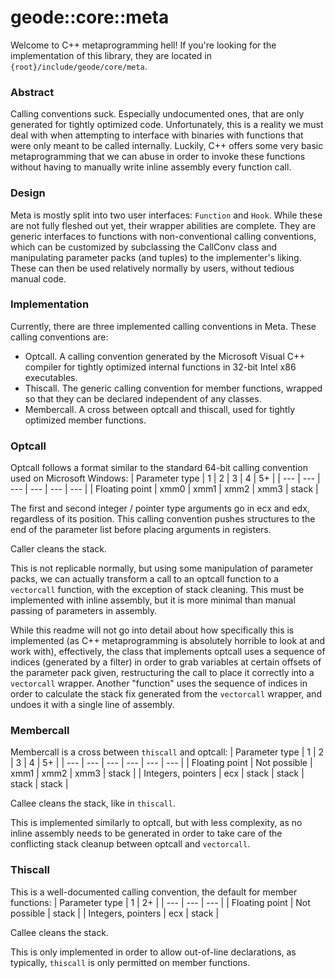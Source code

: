 # geode::core::meta

Welcome to C++ metaprogramming hell!
If you're looking for the implementation of this library, they are located in `{root}/include/geode/core/meta`.

### Abstract

Calling conventions suck. Especially undocumented ones, that are only generated for tightly optimized code.
Unfortunately, this is a reality we must deal with when attempting to interface with binaries with functions
that were only meant to be called internally. Luckily, C++ offers some very basic metaprogramming that we
can abuse in order to invoke these functions without having to manually write inline assembly every function call.

### Design

Meta is mostly split into two user interfaces: `Function` and `Hook`. While these are not fully fleshed out yet, their
wrapper abilities are complete. They are generic interfaces to functions with non-conventional calling conventions,
which can be customized by subclassing the CallConv class and manipulating parameter packs (and tuples) to the
implementer's liking. These can then be used relatively normally by users, without tedious manual code.

### Implementation

Currently, there are three implemented calling conventions in Meta. These calling conventions are:
- Optcall. A calling convention generated by the Microsoft Visual C++ compiler for tightly optimized
internal functions in 32-bit Intel x86 executables. 
- Thiscall. The generic calling convention for member functions, wrapped so that they can be declared
independent of any classes.
- Membercall. A cross between optcall and thiscall, used for tightly optimized member functions.

### Optcall

Optcall follows a format similar to the standard 64-bit calling convention used on Microsoft Windows:
| Parameter type | 1 | 2 | 3 | 4 | 5+ |
| --- | --- | --- | --- | --- | --- |
| Floating point | xmm0 | xmm1 | xmm2 | xmm3 | stack |

The first and second integer / pointer type arguments go in ecx and edx, regardless of its position.
This calling convention pushes structures to the end of the parameter list before placing arguments in registers.

Caller cleans the stack.

This is not replicable normally, but using some manipulation of parameter packs, we can actually transform
a call to an optcall function to a `vectorcall` function, with the exception of stack cleaning. This must
be implemented with inline assembly, but it is more minimal than manual passing of parameters in assembly.

While this readme will not go into detail about how specifically this is implemented (as C++ metaprogramming
is absolutely horrible to look at and work with), effectively, the class that implements optcall uses a 
sequence of indices (generated by a filter) in order to grab variables at certain offsets of the parameter
pack given, restructuring the call to place it correctly into a `vectorcall` wrapper. Another "function"
uses the sequence of indices in order to calculate the stack fix generated from the `vectorcall` wrapper, and undoes
it with a single line of assembly.

### Membercall

Membercall is a cross between `thiscall` and optcall:
| Parameter type | 1 | 2 | 3 | 4 | 5+ |
| --- | --- | --- | --- | --- | --- |
| Floating point | Not possible | xmm1 | xmm2 | xmm3 | stack |
| Integers, pointers | ecx | stack | stack | stack | stack |

Callee cleans the stack, like in `thiscall`.

This is implemented similarly to optcall, but with less complexity, as no inline assembly needs to be generated
in order to take care of the conflicting stack cleanup between optcall and `vectorcall`.

### Thiscall
This is a well-documented calling convention, the default for member functions:
| Parameter type | 1 | 2+ |
| --- | --- | --- |
| Floating point | Not possible | stack |
| Integers, pointers | ecx | stack |

Callee cleans the stack.

This is only implemented in order to allow out-of-line declarations, as typically, `thiscall` is only permitted
on member functions.